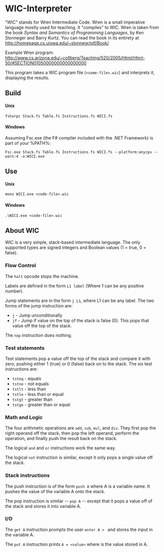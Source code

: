 # WIC-Interpreter

"WIC" stands for Wren Intermediate Code. Wren is a small imperative language mostly used for 
teaching. It "compiles" to WIC. Wren is taken from the book _Syntax and Semantics of Programming Languages_, 
by Ken Slonneger and Barry Kurtz. You can read the book in its entirety at 
http://homepage.cs.uiowa.edu/~slonnegr/plf/Book/

Example Wren program: http://www.cs.arizona.edu/~collberg/Teaching/520/2005/Html/Html-50/#SECTION01050000000000000000

This program takes a WIC program file (`<some-file>.wic`) and interprets it, displaying the results.

## Build

#### Unix

`fsharpc Stack.fs Table.fs Instructions.fs WICI.fs`

#### Windows
Assuming Fsc.exe (the F# compiler included with the .NET Framework) is part of 
your %PATH%:

`Fsc.exe Stack.fs Table.fs Instructions.fs WICI.fs --platform:anycpu --warn:4 -o:WICI.exe`

## Use

#### Unix
`mono WICI.exe <code-file>.wic`

#### Windows
`.\WICI.exe <code-file>.wic`

## About WIC
WIC is a very simple, stack-based intermediate language. The only
supported types are signed integers and Boolean values (1 = true, 0 = false). 

### Flow Control
The `halt` opcode stops the machine.

Labels are defined in the form `L1 label` (Where 1 can be any positive 
number). 

Jump statements are in the form `j L1`, where L1 can be any label. The
two forms of the jump instruction are:

- `j` - Jump unconditionally
- `jf` - Jump if value on the top of the stack is false (0). This pops
  that value off the top of the stack. 
  
The `nop` instruction does nothing. 

### Test statements
Test statements pop a value off the top of the stack and compare
it with zero, pushing either 1 (true) or 0 (false) back on to the
stack. The six test instructions are:

- `tsteq` - equals
- `tstne` - not equals
- `tstlt` - less than
- `tstle` - less than or equal
- `tstgt` - greater than
- `tstge` - greater than or equal

### Math and Logic 
The  four arithmetic operations are `add`, `sub`, `mul`, and `div`. They 
first pop the right operand off the stack, then pop the left operand, 
perform the operation, and finally push the result back on the stack. 

The logical `and` and `or` instructions work the same way. 

The logical `not` instruction is similar, except it only pops a single
value off the stack. 

### Stack instructions
The push instruction is of the form `push A` where A is a variable
name. It pushes the value of the variable A onto the stack. 

The pop instruction is similar -- `pop A` -- except that it pops a
value off of the stack and stores it into variable A. 

### I/O
The `get A` instruction prompts the user `enter A > ` and stores the
input in the variable A.

The `put A` instruction prints `A = <value>` where <value> is the value 
stored in A. 
